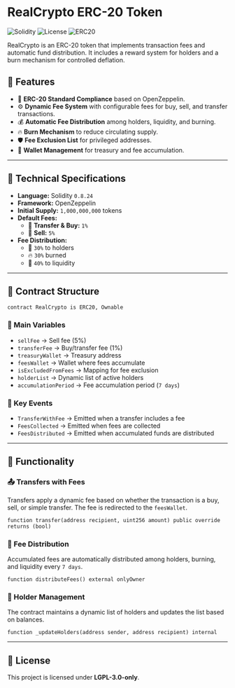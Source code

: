 # RealCrypto ERC-20 Token

![Solidity](https://img.shields.io/badge/Solidity-0.8.24-blue?style=flat&logo=solidity)
![License](https://img.shields.io/badge/License-LGPL--3.0--only-green?style=flat)
![ERC20](https://img.shields.io/badge/Standard-ERC20-orange?style=flat)

RealCrypto is an ERC-20 token that implements transaction fees and automatic fund distribution. It includes a reward system for holders and a burn mechanism for controlled deflation.

## 🚀 Features

- 🔗 **ERC-20 Standard Compliance** based on OpenZeppelin.
- ⚙️ **Dynamic Fee System** with configurable fees for buy, sell, and transfer transactions.
- 💰 **Automatic Fee Distribution** among holders, liquidity, and burning.
- 🔥 **Burn Mechanism** to reduce circulating supply.
- 🛡️ **Fee Exclusion List** for privileged addresses.
- 🏦 **Wallet Management** for treasury and fee accumulation.

---

## 📜 Technical Specifications

- **Language:** Solidity `0.8.24`
- **Framework:** OpenZeppelin
- **Initial Supply:** `1,000,000,000` tokens
- **Default Fees:**
  - 🛒 **Transfer & Buy:** `1%`
  - 💸 **Sell:** `5%`
- **Fee Distribution:**
  - 🎁 `30%` to holders
  - 🔥 `30%` burned
  - 🌊 `40%` to liquidity

---

## 📂 Contract Structure

```solidity
contract RealCrypto is ERC20, Ownable
```
### 🔹 Main Variables
- `sellFee` → Sell fee (5%)
- `transferFee` → Buy/transfer fee (1%)
- `treasuryWallet` → Treasury address
- `feesWallet` → Wallet where fees accumulate
- `isExcludedFromFees` → Mapping for fee exclusion
- `holderList` → Dynamic list of active holders
- `accumulationPeriod` → Fee accumulation period (`7 days`)

### 🔹 Key Events
- `TransferWithFee` → Emitted when a transfer includes a fee
- `FeesCollected` → Emitted when fees are collected
- `FeesDistributed` → Emitted when accumulated funds are distributed

---

## 📌 Functionality

### 📤 Transfers with Fees

Transfers apply a dynamic fee based on whether the transaction is a buy, sell, or simple transfer. The fee is redirected to the `feesWallet`.

```solidity
function transfer(address recipient, uint256 amount) public override returns (bool)
```

### 🏦 Fee Distribution

Accumulated fees are automatically distributed among holders, burning, and liquidity every `7 days`.

```solidity
function distributeFees() external onlyOwner
```

### 📜 Holder Management

The contract maintains a dynamic list of holders and updates the list based on balances.

```solidity
function _updateHolders(address sender, address recipient) internal
```

---

## 📜 License
This project is licensed under **LGPL-3.0-only**.

